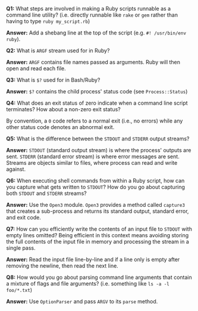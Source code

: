 **Q1:** What steps are involved in making a Ruby scripts runnable as a  command line utility?
(i.e. directly runnable like `rake` or `gem` rather than having to type `ruby my_script.rb`)

**Answer:** Add a shebang line at the top of the script (e.g. `#! /usr/bin/env ruby`).

**Q2:** What is `ARGF` stream used for in Ruby?

**Answer:** `ARGF` contains file names passed as arguments. Ruby will then open and read each file.

**Q3:** What is `$?` used for in Bash/Ruby?

**Answer:** `$?` contains the child process' status code (see `Process::Status`)

**Q4:** What does an exit status of zero indicate when a command line script terminates? How about a non-zero exit status?

By convention, a `0` code refers to a normal exit (i.e., no errors) while any other status code denotes an abnormal exit.

**Q5:** What is the difference between the `STDOUT` and `STDERR` output streams?

**Answer:** `STDOUT` (standard output stream) is where the process' outputs are sent. `STDERR` (standard error stream) is where error messages are sent. Streams are objects similar to files, where process can read and write against.

**Q6:** When executing shell commands from within a Ruby script, how can you capture
what gets written to `STDOUT`? How do you go about capturing both `STDOUT` and `STDERR` streams?

**Answer:** Use the `Open3` module. `Open3` provides a method called `capture3` that creates a sub-process and returns its standard output, standard error, and exit code.

**Q7:** How can you efficiently write the contents of an input file to `STDOUT` with empty lines omitted? Being efficient in this context means avoiding storing the full contents of the input file in memory and processing the stream in a single pass.

**Answer:** Read the input file line-by-line and if a line only is empty after removing the newline, then read the next line.

**Q8:** How would you go about parsing command line arguments that contain a mixture of flags and file arguments? (i.e. something like `ls -a -l foo/*.txt`)

**Answer:**  Use `OptionParser` and pass `ARGV` to its `parse` method.